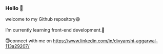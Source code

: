 ### Hello 👋
welcome to my Github repository:smile:<br><br>
I’m currently learning front-end development.🤟 <br><br>
😇connect with me on https://www.linkedin.com/in/divyanshi-aggarwal-113a29207/
<!--
**divyanshi22/divyanshi22** is a ✨ _special_ ✨ repository because its `README.md` (this file) appears on your GitHub profile.

Here are some ideas to get you started:

- 🔭 I’m currently working on ...
- 🌱 I’m currently learning front-end development
- 👯 I’m looking to collaborate on ...
- 🤔 I’m looking for help with ...
- 💬 Ask me about ...
- 📫 How to reach me: ...
- 😄 Pronouns: ...
- ⚡ Fun fact: ...
-->
